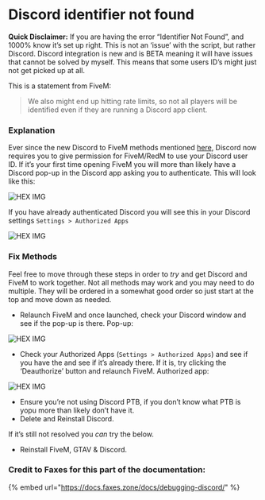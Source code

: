 # Discord identifier not found

**Quick Disclaimer:** If you are having the error “Identifier Not Found”, and 1000% know it’s set up right. This is not an ‘issue’ with the script, but rather Discord. Discord integration is new and is BETA meaning it will have issues that cannot be solved by myself. This means that some users ID’s might just not get picked up at all.

This is a statement from FiveM:

> We also might end up hitting rate limits, so not all players will be identified even if they are running a Discord app client.

### Explanation <a id="explanation"></a>

Ever since the new Discord to FiveM methods mentioned [here](https://forum.cfx.re/t/community-update-period-1-april-20th-2020/1109303), Discord now requires you to give permission for FiveM/RedM to use your Discord user ID. If it’s your first time opening FiveM you will more than likely have a Discord pop-up in the Discord app asking you to authenticate. This will look like this:

![HEX IMG](https://faxes.zone/i/10fq4.png)

If you have already authenticated Discord you will see this in your Discord settings `Settings > Authorized Apps`

![HEX IMG](https://faxes.zone/i/pgpv8.png)

### Fix Methods <a id="fix-methods"></a>

Feel free to move through these steps in order to _try_ and get Discord and FiveM to work together. Not all methods may work and you may need to do multiple. They will be ordered in a somewhat good order so just start at the top and move down as needed.

* Relaunch FiveM and once launched, check your Discord window and see if the pop-up is there. Pop-up:

![HEX IMG](https://faxes.zone/i/10fq4.png)

* Check your Authorized Apps \(`Settings > Authorized Apps`\) and see if you have the and see if it’s already there. If it is, try clicking the ‘Deauthorize’ button and relaunch FiveM. Authorized app:

![HEX IMG](https://faxes.zone/i/pgpv8.png)

* Ensure you’re not using Discord PTB, if you don’t know what PTB is yopu more than likely don’t have it.
* Delete and Reinstall Discord.

If it’s still not resolved you _can_ try the below.

* Reinstall FiveM, GTAV & Discord.

### **Credit to Faxes for this part of the documentation:**

{% embed url="https://docs.faxes.zone/docs/debugging-discord/" %}

